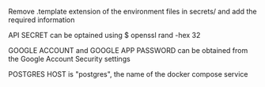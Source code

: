 Remove .template extension of the environment files in secrets/ and add the required information


API SECRET can be optained using
$ openssl rand -hex 32

GOOGLE ACCOUNT and GOOGLE APP PASSWORD can be obtained from the Google Account Security settings

POSTGRES HOST is "postgres", the name of the docker compose service